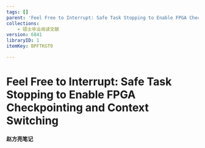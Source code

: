 ```yaml
---
tags: []
parent: 'Feel Free to Interrupt: Safe Task Stopping to Enable FPGA Checkpointing and Context Switching'
collections:
    - 硕士毕业阅读文献
version: 6841
libraryID: 1
itemKey: BPFTKGT9

---
```

# Feel Free to Interrupt: Safe Task Stopping to Enable FPGA Checkpointing and Context Switching

#### 赵方亮笔记
